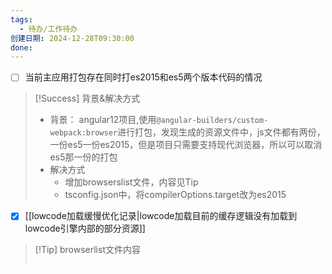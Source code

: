 ```yaml
---
tags:
  - 待办/工作待办
创建日期: 2024-12-28T09:30:00
done:
---
```

- [ ] 当前主应用打包存在同时打es2015和es5两个版本代码的情况
>[!Success] 背景&解决方式
>- 背景：
>angular12项目,使用`@angular-builders/custom-webpack:browser`进行打包，发现生成的资源文件中，js文件都有两份，一份es5一份es2015，但是项目只需要支持现代浏览器，所以可以取消es5那一份的打包
>- 解决方式
>	- 增加browserslist文件，内容见Tip
>	- tsconfig.json中，将compilerOptions.target改为es2015
- [x] [[lowcode加载缓慢优化记录|lowcode加载目前的缓存逻辑没有加载到lowcode引擎内部的部分资源]]


>[!Tip] browserlist文件内容
>```browserlist
>
>```